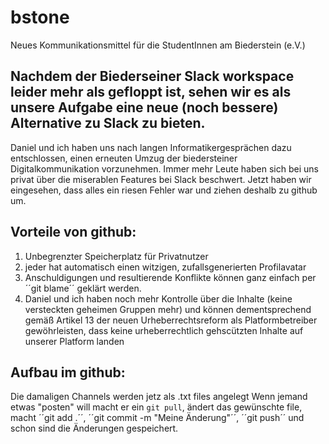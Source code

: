 # bstone
Neues Kommunikationsmittel für die StudentInnen am Biederstein (e.V.)

## Nachdem der Biederseiner Slack workspace leider mehr als gefloppt ist, sehen wir es als unsere Aufgabe eine neue (noch bessere) Alternative zu Slack zu bieten.

Daniel und ich haben uns nach langen Informatikergesprächen dazu entschlossen, einen erneuten Umzug der biedersteiner Digitalkommunikation vorzunehmen.
Immer mehr Leute haben sich bei uns privat über die miserablen Features bei Slack beschwert.
Jetzt haben wir eingesehen, dass alles ein riesen Fehler war und ziehen deshalb zu github um.

## Vorteile von github:
1. Unbegrenzter Speicherplatz für Privatnutzer
2. jeder hat automatisch einen witzigen, zufallsgenerierten Profilavatar
3. Anschuldigungen und resultierende Konflikte können ganz einfach per ´´git blame´´ geklärt werden.
4. Daniel und ich haben noch mehr Kontrolle über die Inhalte (keine versteckten geheimen Gruppen mehr) und können dementsprechend gemäß Artikel 13 der neuen Urheberrechtsreform als Platformbetreiber gewöhrleisten, dass keine urheberrechtlich gehscützten Inhalte auf unserer Platform landen

## Aufbau im github:
Die damaligen Channels werden jetz als .txt files angelegt
Wenn jemand etwas "posten" will macht er ein ``git pull``, ändert das gewünschte file, macht ´´git add .´´, ´´git commit -m "Meine Änderung"´´, ´´git push´´ und schon sind die Änderungen gespeichert.
